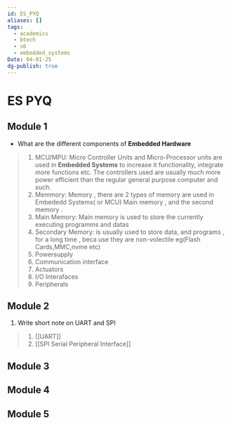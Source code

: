 ```yaml
---
id: ES_PYQ
aliases: []
tags:
  - academics
  - btech
  - s6
  - embedded_systems
Date: 04-01-25
dg-publish: true
---
```

# ES PYQ
## Module 1
- What are the different components of **Embedded Hardware**
>1. MCU/MPU: Micro Controller Units and Micro-Processor units are used in **Embedded Systems** to increase it functionality, integrate more functions etc. The controllers used are usually much more power efficient than the regular general purpose computer and such. 
>2. Memmory: Memory , there are 2 types of memory are used in Embededd Systems( or MCU) Main memory , and the second memory . 
>	1. Main Memory: Main memory is used to store the currently executing programms and datas 
>	2. Secondary Memory: is usually used to store data, and programs , for a long time , beca use they are non-volectile eg(Flash Cards,MMC,nvme etc)
>3. Powersupply
>4. Communication interface 
>5. Actuators 
>6. I/O Interafaces
>7. Peripherals
## Module 2 
1. Write short note on UART and SPI 
> 1. [[UART]]
> 2. [[SPI Serial Peripheral Interface]]

## Module 3 
## Module 4 
## Module 5 
